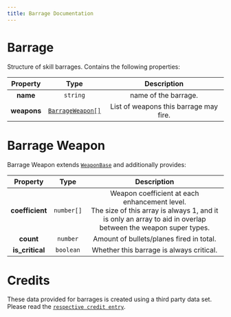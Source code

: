 ```yaml
---
title: Barrage Documentation
---
```


# Barrage

Structure of skill barrages. Contains the following properties:

|  Property   |                 Type                 |              Description               |
| :---------: | :----------------------------------: | :------------------------------------: |
|  **name**   |               `string`               |          name of the barrage.          |
| **weapons** | [`BarrageWeapon[]`](#barrage-weapon) | List of weapons this barrage may fire. |

# Barrage Weapon

Barrage Weapon extends [`WeaponBase`](../equips/index.md#weapon-base) and additionally provides:

|    Property     |    Type    |                                                                           Description                                                                            |
| :-------------: | :--------: | :--------------------------------------------------------------------------------------------------------------------------------------------------------------: |
| **coefficient** | `number[]` | Weapon coefficient at each enhancement level. <br> The size of this array is always 1, and it is only an array to aid in overlap between the weapon super types. |
|    **count**    |  `number`  |                                                             Amount of bullets/planes fired in total.                                                             |
| **is_critical** | `boolean`  |                                                             Whether this barrage is always critical.                                                             |

# Credits

These data provided for barrages is created using a third party data set. Please read
the [`respective credit entry`](https://github.com/MrLar/AzurLaneData/blob/main/README.md#riceist).
